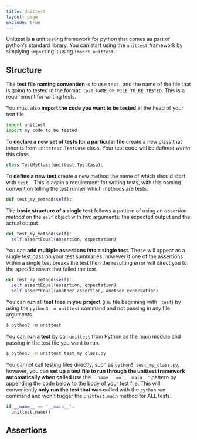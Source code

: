 ```yaml
---
title: Unittest
layout: page
exclude: true
---
```


Unittest is a unit testing framework for python that comes as part of python's standard library. You can start using the `unittest` framework by simplying `import`ing it using `import unittest`.

## Structure
The **test file naming convention** is to use `test_` and the name of the file that is going to tested in the format: `test_NAME_OF_FILE_TO_BE_TESTED`. This is a requirement for writing tests.

You must also **import the code you want to be tested** at the head of your test file.
```py
import unittest
import my_code_to_be_tested
```

To **declare a new set of tests for a particular file** create a new class that inherits from `unitttest.TestCase` class. Your test code will be defined *within* this class.
```py
class TestMyClass(unittest.TestCase):
```

To **define a new test** create a new method the name of which should start with `test_`. This is again a requirement for writing tests, with this naming convention telling the test runner which methods are tests.
```py
def test_my_method(self):
```

The **basic structure of a single test** follows a pattern of using an *assertion method* on the `self` object with two arguments: the expected output and the actual output.
```py
def test_my_method(self):
  self.assertEqual(assertion, expectation)
```

You can **add multiple assertions into a single test**. These will appear as a single test pass on your test summaries, however if one of the assertions within a single test breaks the test then the resulting error will direct you to the specific assert that failed the test.
```py
def test_my_method(self):
  self.assertEqual(assertion, expectation)
  self.assertEqual(another_assertion, another_expectation)
```

You can **run all test files in you project** (i.e. file beginning with `_test`) by using the `python3 -m unittest` command and not passing in any file arguments.
```py
$ python3 -m unittest
```

You can **run a test** by call `unittest` from Python as the main module and passing in the test file you want to run.
```bash
$ python3 -m unittest test_my_class.py
```

You cannot call testing files directly, such as `python3 test_my_class.py`, however, you can **set up a test file to run through the unittest framework automatically when called** use the `__name__ == '__main__'` pattern by appending the code below to the body of your test file. This will conveniently **only run the test that was called** with the `python` run command and won't trigger the `unittest.main` method for ALL tests.
```py
if __name__ == '__main__':
  unittest.name()
```

## Assertions



<!--stackedit_data:
eyJoaXN0b3J5IjpbLTcyMjgyMDUzMywtODQ2NjU4MjUyLC0yMj
A3MDEzOTcsNjE3MTQzOTg4LDE5ODQ4MjA5MTMsNzE4OTk5ODld
fQ==
-->